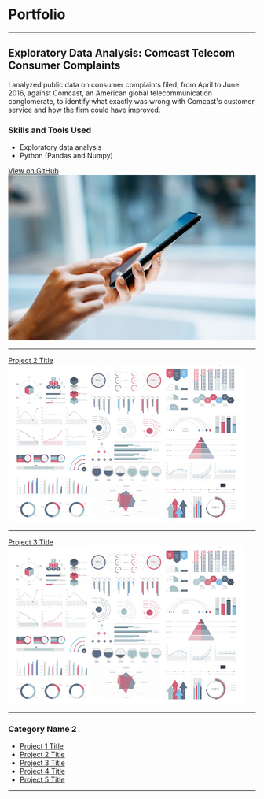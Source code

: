# Portfolio

---

## Exploratory Data Analysis: Comcast Telecom Consumer Complaints

I analyzed public data on consumer complaints filed, from April to June 2016, against Comcast, an American global telecommunication conglomerate, to identify what exactly was wrong with Comcast's customer service and how the firm could have improved.

### Skills and Tools Used
- Exploratory data analysis
- Python (Pandas and Numpy)

[View on GitHub](https://github.com/Abdul-AA/abdul-aa.github.io/blob/6dcc32f4d5137484da909d38799db1ea6b2bf49a/Notebooks/Comcast%20Data%20Analysis.ipynb)
<img src="images/cell.png.jpg"/>

---
[Project 2 Title](/pdf/sample_presentation.pdf)
<img src="images/dummy_thumbnail.jpg?raw=true"/>

---
[Project 3 Title](http://example.com/)
<img src="images/dummy_thumbnail.jpg?raw=true"/>

---

### Category Name 2

- [Project 1 Title](http://example.com/)
- [Project 2 Title](http://example.com/)
- [Project 3 Title](http://example.com/)
- [Project 4 Title](http://example.com/)
- [Project 5 Title](http://example.com/)

---




